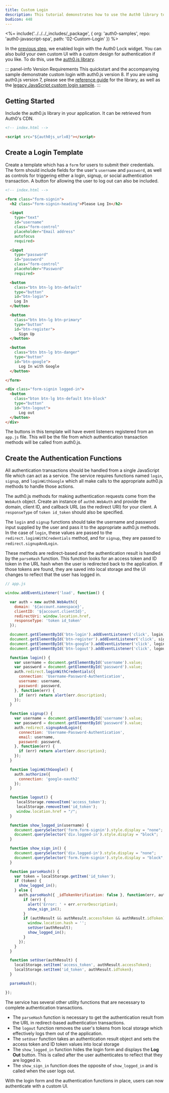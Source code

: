 ```yaml
---
title: Custom Login
description: This tutorial demonstrates how to use the Auth0 library to add custom authentication and authorization to your web app
budicon: 448
---
```


<%= include('../../../_includes/_package', {
  org: 'auth0-samples',
  repo: 'auth0-javascript-spa',
  path: '02-Custom-Login'
}) %>

In the [previous step](/quickstart/spa/vanillajs/01-login), we enabled login with the Auth0 Lock widget. You can also build your own custom UI with a custom design for authentication if you like. To do this, use the [auth0.js library](https://github.com/auth0/auth0.js).

::: panel-info Version Requirements
This quickstart and the accompanying sample demonstrate custom login with auth0.js version 8. If you are using auth0.js version 7, please see the [reference guide](https://auth0.com/docs/libraries/auth0js/v7) for the library, as well as the [legacy JavaScript custom login sample](https://github.com/auth0-samples/auth0-javascript-spa/tree/auth0js-v7/02-Custom-Login).
:::


## Getting Started

Include the auth0.js library in your application. It can be retrieved from Auth0's CDN.

```html
<!-- index.html -->

<script src="${auth0js_urlv8}"></script>
```

## Create a Login Template

Create a template which has a `form` for users to submit their credentials. The form should include fields for the user's `username` and `password`, as well as controls for triggering either a login, signup, or social authentication transaction. A button for allowing the user to log out can also be included.

```html
<!-- index.html -->

<form class="form-signin">
  <h2 class="form-signin-heading">Please Log In</h2>

  <input
    type="text"
    id="username"
    class="form-control"
    placeholder="Email address"
    autofocus
    required>

  <input
    type="password"
    id="password"
    class="form-control"
    placeholder="Password"
    required>

  <button
    class="btn btn-lg btn-default"
    type="button"
    id="btn-login">
    Log In
  </button>

  <button
    class="btn btn-lg btn-primary"
    type="button"
    id="btn-register">
      Sign Up
  </button>

  <button
    class="btn btn-lg btn-danger"
    type="button"
    id="btn-google">
      Log In with Google
  </button>

</form>

<div class="form-signin logged-in">
  <button
    class="bton btn-lg btn-default btn-block"
    type="button"
    id="btn-logout">
      Log out
  </button>
</div>
```

The buttons in this template will have event listeners registered from an `app.js` file. This will be the file from which authentication transaction methods will be called from auth0.js.

## Create the Authentication Functions

All authentication transactions should be handled from a single JavaScript file which can act as a service. The service requires functions named `login`, `signup`, and `loginWithGoogle` which all make calls to the appropriate auth0.js methods to handle those actions.

The auth0.js methods for making authentication requests come from the `WebAuth` object. Create an instance of `auth0.WebAuth` and provide the domain, client ID, and callback URL (as the redirect URI) for your client. A `responseType` of `token id_token` should also be specified.

The `login` and `signup` functions should take the username and password input supplied by the user and pass it to the appropriate auth0.js methods. In the case of `login`, these values are passed to the `redirect.loginWithCredentials` method, and for `signup`, they are passed to `redirect.signupAndLogin`.

These methods are redirect-based and the authentication result is handled by the `parseHash` function. This function looks for an access token and ID token in the URL hash when the user is redirected back to the application. If those tokens are found, they are saved into local storage and the UI changes to reflect that the user has logged in.

```js
// app.js

window.addEventListener('load', function() {

  var auth = new auth0.WebAuth({
    domain: '${account.namespace}',
    clientID: '${account.clientId}',
    redirectUri: window.location.href,
    responseType: 'token id_token'
  });

  document.getElementById('btn-login').addEventListener('click', login);
  document.getElementById('btn-register').addEventListener('click', signup);
  document.getElementById('btn-google').addEventListener('click', loginWithGoogle);
  document.getElementById('btn-logout').addEventListener('click', logout);

  function login() {
    var username = document.getElementById('username').value;
    var password = document.getElementById('password').value;
    auth.redirect.loginWithCredentials({
      connection: 'Username-Password-Authentication',
      username: username,
      password: password,
    }, function(err) {
      if (err) return alert(err.description);
    });
  }

  function signup() {
    var username = document.getElementById('username').value;
    var password = document.getElementById('password').value;
    auth.redirect.signupAndLogin({
      connection: 'Username-Password-Authentication',
      email: username,
      password: password,
    }, function(err) {
      if (err) return alert(err.description);
    });
  }

  function loginWithGoogle() {
    auth.authorize({
      connection: 'google-oauth2'
    });
  }

  function logout() {
     localStorage.removeItem('access_token');
     localStorage.removeItem('id_token');
     window.location.href = "/";
  }

  function show_logged_in(username) {
    document.querySelector('form.form-signin').style.display = "none";
    document.querySelector('div.logged-in').style.display = "block";
  }

  function show_sign_in() {
    document.querySelector('div.logged-in').style.display = "none";
    document.querySelector('form.form-signin').style.display = "block";
  }

  function parseHash() {
    var token = localStorage.getItem('id_token');
    if (token) {
      show_logged_in();
    } else {
      auth.parseHash({ _idTokenVerification: false }, function(err, authResult) {
        if (err) {
          alert('Error: ' + err.errorDescription);
          show_sign_in();
        }
        if (authResult && authResult.accessToken && authResult.idToken) {
          window.location.hash = '';
          setUser(authResult);
          show_logged_in();
        }
      });      
    }
  }

  function setUser(authResult) {
    localStorage.setItem('access_token', authResult.accessToken);
    localStorage.setItem('id_token', authResult.idToken);
  }

  parseHash();

});
```

The service has several other utility functions that are necessary to complete authentication transactions.

* The `parseHash` function is necessary to get the authentication result from the URL in redirect-based authentication transactions.
* The `logout` function removes the user's tokens from local storage which effectively logs them out of the application.
* The `setUser` function takes an authentication result object and sets the access token and ID token values into local storage
* The `show_logged_in` function hides the login form and displays the **Log Out** button. This is called after the user authenticates to reflect that they are logged in.
* The `show_sign_in` function does the opposite of `show_logged_in` and is called when the user logs out.

With the login form and the authentication functions in place, users can now authenticate with a custom UI.
